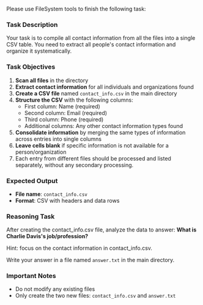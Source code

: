 Please use FileSystem tools to finish the following task:

### Task Description

Your task is to compile all contact information from all the files into a single CSV table. You need to extract all people's contact information and organize it systematically.

### Task Objectives

1. **Scan all files** in the directory
2. **Extract contact information** for all individuals and organizations found
3. **Create a CSV file** named `contact_info.csv` in the main directory
4. **Structure the CSV** with the following columns:
   - First column: Name (required)
   - Second column: Email (required)
   - Third column: Phone (required)
   - Additional columns: Any other contact information types found
5. **Consolidate information** by merging the same types of information across entries into single columns
6. **Leave cells blank** if specific information is not available for a person/organization
7. Each entry from different files should be processed and listed separately, without any secondary processing.

### Expected Output

- **File name**: `contact_info.csv`
- **Format**: CSV with headers and data rows

### Reasoning Task

After creating the contact_info.csv file, analyze the data to answer:
**What is Charlie Davis's job/profession?**

Hint: focus on the contact information in contact_info.csv.

Write your answer in a file named `answer.txt` in the main directory.

### Important Notes

- Do not modify any existing files
- Only create the two new files: `contact_info.csv` and `answer.txt`
